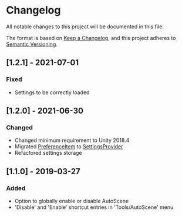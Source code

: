 # Changelog

All notable changes to this project will be documented in this file.

The format is based on [Keep a Changelog](https://keepachangelog.com/en/1.0.0/),
and this project adheres to [Semantic Versioning](https://semver.org/spec/v2.0.0.html).

## [1.2.1] - 2021-07-01

### Fixed

- Settings to be correctly loaded

## [1.2.0] - 2021-06-30

### Changed

- Changed minimum requirement to Unity 2018.4
- Migrated [PreferenceItem](https://docs.unity3d.com/ScriptReference/PreferenceItem.html) to [SettingsProvider](https://docs.unity3d.com/ScriptReference/SettingsProvider.html)
- Refactored settings storage

## [1.1.0] - 2019-03-27

### Added

- Option to globally enable or disable AutoScene
- 'Disable' and 'Enable' shortcut entries in 'Tools/AutoScene' menu
